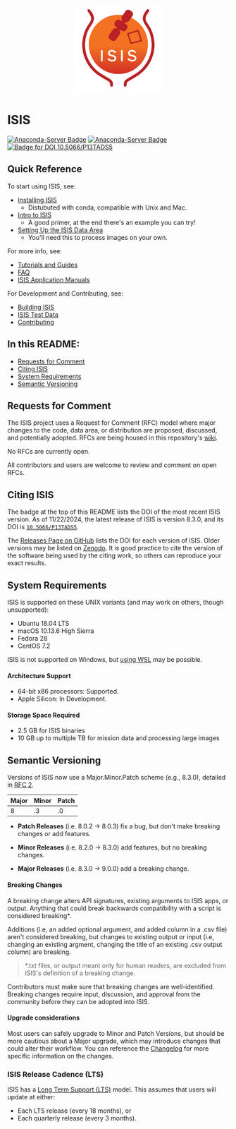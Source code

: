 <p align="center">
  <img src="isis/src/docsys/assets/img/image-source-files/isis-logo-red.svg" alt="ISIS" width=200> 
</p>

# ISIS

[![Anaconda-Server Badge](https://anaconda.org/usgs-astrogeology/isis3/badges/version.svg)](https://anaconda.org/usgs-astrogeology/isis3)
[![Anaconda-Server Badge](https://anaconda.org/usgs-astrogeology/isis/badges/version.svg)](https://anaconda.org/usgs-astrogeology/isis)
[![Badge for DOI 10.5066/P13TADS5](https://img.shields.io/badge/DOI-10.5066%2FP13TADS5-blue)](https://doi.org/10.5066/P13TADS5)

## Quick Reference

To start using ISIS, see:

- [Installing ISIS](https://astrogeology.usgs.gov/docs/how-to-guides/environment-setup-and-maintenance/installing-isis-via-anaconda/)
    - Distubuted with conda, compatible with Unix and Mac.
- [Intro to ISIS](https://astrogeology.usgs.gov/docs/getting-started/using-isis-first-steps/introduction-to-isis/)
    - A good primer, at the end there's an example you can try!
- [Setting Up the ISIS Data Area](https://astrogeology.usgs.gov/docs/how-to-guides/environment-setup-and-maintenance/isis-data-area/)
    - You'll need this to process images on your own.

For more info, see:

- [Tutorials and Guides](https://astrogeology.usgs.gov/docs/)
- [FAQ](https://astrogeology.usgs.gov/docs/getting-started/using-isis-first-steps/isis-faq/)
- [ISIS Application Manuals](https://isis.astrogeology.usgs.gov)

For Development and Contributing, see:

- [Building ISIS](https://astrogeology.usgs.gov/docs/how-to-guides/isis-developer-guides/developing-isis3-with-cmake/)
- [ISIS Test Data](https://astrogeology.usgs.gov/docs/how-to-guides/isis-developer-guides/obtaining-maintaining-submitting-test-data/)
- [Contributing](https://astrogeology.usgs.gov/docs/how-to-guides/isis-developer-guides/contributing-to-isis/)

## In this README:

- [Requests for Comment](README.md#Requests-for-Comment)
- [Citing ISIS](README.md#Citing-ISIS)
- [System Requirements](README.md#system-requirements)
- [Semantic Versioning](README.md#Semantic-Versioning-and-It's-Role-in-Describing-the-Software)


## Requests for Comment
The ISIS project uses a Request for Comment (RFC) model where major changes to the code, data area, or distribution are proposed, discussed, and potentially adopted.  RFCs are being housed in this repository's [wiki](https://github.com/USGS-Astrogeology/ISIS3/wiki).

No RFCs are currently open.

All contributors and users are welcome to review and comment on open RFCs.

## Citing ISIS

The badge at the top of this README lists the DOI of the most recent ISIS version.  As of 11/22/2024, the latest release of ISIS is version 8.3.0, and its DOI is [`10.5066/P13TADS5`](https://doi.org/10.5066/P13TADS5).

The [Releases Page on GitHub](https://github.com/DOI-USGS/ISIS3/releases) lists the DOI for each version of ISIS.  Older versions may be listed on [Zenodo](https://doi.org/10.5281/zenodo.2563341).  It is good practice to cite the version of the software being used by the citing work, so others can reproduce your exact results.

## System Requirements

ISIS is supported on these UNIX variants (and may work on others, though unsupported):

-   Ubuntu 18.04 LTS
-   macOS 10.13.6 High Sierra
-   Fedora 28
-   CentOS 7.2

[//]: # ( These are all past their vendors' standard support, most EOL:         )
[//]: # ( Ubuntu 18.04LTS            Released 2018.04, ESS 2023.05, EOL 2028.04 )
[//]: # ( macOS 10.13.6 High Sierra  Released 2017.09,              EOL 2020.11 )
[//]: # ( Fedora 28                  Released 2018.05,              EOL 2019.05 )
[//]: # ( CentOS 7.2                 Released 2015.12,              EOL 2024.06 )

ISIS is not supported on Windows, but 
[using WSL](https://planetarygis.blogspot.com/2024/02/isis-and-asp-on-windows-11-wsl-take-3.html) 
may be possible.

#### Architecture Support

- 64-bit x86 processors: Supported. 
- Apple Silicon: In Development.

#### Storage Space Required

- 2.5 GB for ISIS binaries
- 10 GB up to multiple TB for mission data and processing large images



[//]: # ( Legacy ISIS Versions, links broken )

[//]: # ( ISIS 2  - http://isis.astrogeology.usgs.gov/Isis2/isis-bin/installation.cgi )

[//]: # ( ISIS3 3.5.2 - https://isis.astrogeology.usgs.gov/documents/LegacyInstallGuide/index.html )


## Semantic Versioning

Versions of ISIS now use a Major.Minor.Patch scheme (e.g., 8.3.0), detailed in [RFC 2](https://github.com/DOI-USGS/ISIS3/wiki/RFC2:-Release-Process#terms). 

| Major | Minor | Patch |
|-------|-------|-------|
| 8     | .3    | .0    |


- **Patch Releases** (i.e. 8.0.2 → 8.0.3) fix a bug, but don't make breaking changes or add features.

- **Minor Releases** (i.e. 8.2.0 → 8.3.0) add features, but no breaking changes.

- **Major Releases** (i.e. 8.3.0 → 9.0.0) add a breaking change.

#### Breaking Changes

A breaking change alters API signatures, existing arguments to ISIS apps, or output.  Anything that could break backwards compatibility with a script is considered breaking*.

Additions (i.e, an added optional argument, and added column in a .csv file) aren't considered breaking, but changes to existing output or input (i.e, changing an existing argment, changing the title of an existing .csv output column) are breaking.

> *.txt files, or output meant only for human readers, are excluded from ISIS's definition of a breaking change.

Contributors must make sure that breaking changes are well-identified.  Breaking changes require input, discussion, and approval from the community before they can be adopted into ISIS.

#### Upgrade considerations

Most users can safely upgrade to Minor and Patch Versions, but should be more cautious about a Major upgrade, which may introduce changes that could alter their workflow.  You can reference the [Changelog](https://github.com/USGS-Astrogeology/ISIS3/blob/dev/CHANGELOG.md) for more specific information on the changes.

### ISIS Release Cadence (LTS)
ISIS has a [Long Term Support (LTS)](https://github.com/USGS-Astrogeology/ISIS3/discussions/4691) model. This assumes that users will update at either:

  - Each LTS release (every 18 months), or 
  - Each quarterly release (every 3 months).
